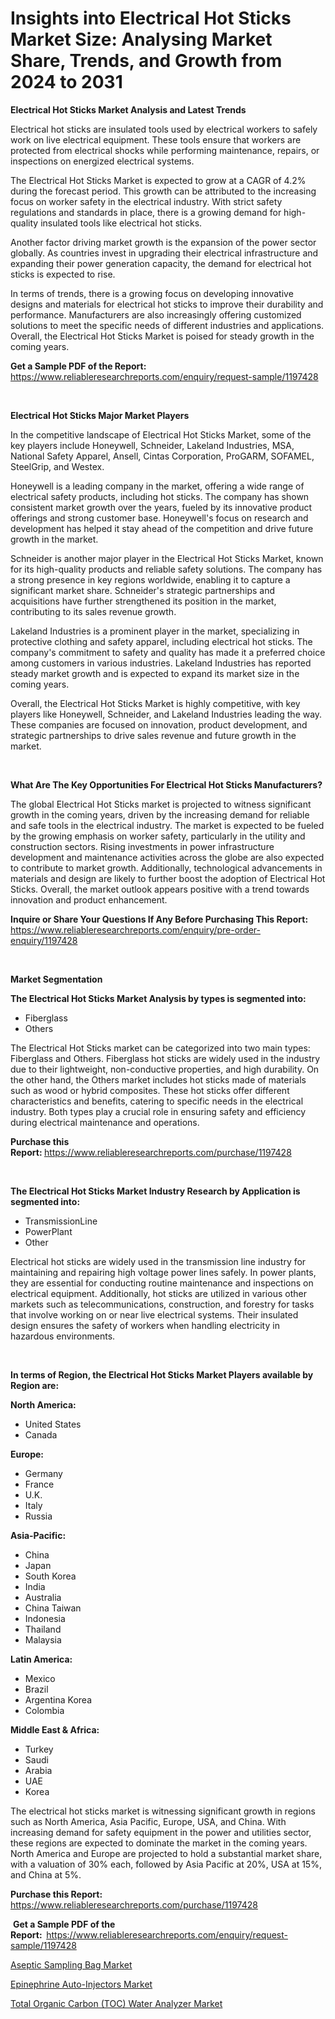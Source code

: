 <p><h1>Insights into Electrical Hot Sticks Market Size: Analysing Market Share, Trends, and Growth from 2024 to 2031</h1></p><p><strong>Electrical Hot Sticks Market Analysis and Latest Trends</strong></p>
<p><p>Electrical hot sticks are insulated tools used by electrical workers to safely work on live electrical equipment. These tools ensure that workers are protected from electrical shocks while performing maintenance, repairs, or inspections on energized electrical systems.</p><p>The Electrical Hot Sticks Market is expected to grow at a CAGR of 4.2% during the forecast period. This growth can be attributed to the increasing focus on worker safety in the electrical industry. With strict safety regulations and standards in place, there is a growing demand for high-quality insulated tools like electrical hot sticks.</p><p>Another factor driving market growth is the expansion of the power sector globally. As countries invest in upgrading their electrical infrastructure and expanding their power generation capacity, the demand for electrical hot sticks is expected to rise.</p><p>In terms of trends, there is a growing focus on developing innovative designs and materials for electrical hot sticks to improve their durability and performance. Manufacturers are also increasingly offering customized solutions to meet the specific needs of different industries and applications. Overall, the Electrical Hot Sticks Market is poised for steady growth in the coming years.</p></p>
<p><strong>Get a Sample PDF of the Report:&nbsp;</strong> <a href="https://www.reliableresearchreports.com/enquiry/request-sample/1197428">https://www.reliableresearchreports.com/enquiry/request-sample/1197428</a></p>
<p>&nbsp;</p>
<p><strong>Electrical Hot Sticks Major Market Players</strong></p>
<p><p>In the competitive landscape of Electrical Hot Sticks Market, some of the key players include Honeywell, Schneider, Lakeland Industries, MSA, National Safety Apparel, Ansell, Cintas Corporation, ProGARM, SOFAMEL, SteelGrip, and Westex.</p><p>Honeywell is a leading company in the market, offering a wide range of electrical safety products, including hot sticks. The company has shown consistent market growth over the years, fueled by its innovative product offerings and strong customer base. Honeywell's focus on research and development has helped it stay ahead of the competition and drive future growth in the market.</p><p>Schneider is another major player in the Electrical Hot Sticks Market, known for its high-quality products and reliable safety solutions. The company has a strong presence in key regions worldwide, enabling it to capture a significant market share. Schneider's strategic partnerships and acquisitions have further strengthened its position in the market, contributing to its sales revenue growth.</p><p>Lakeland Industries is a prominent player in the market, specializing in protective clothing and safety apparel, including electrical hot sticks. The company's commitment to safety and quality has made it a preferred choice among customers in various industries. Lakeland Industries has reported steady market growth and is expected to expand its market size in the coming years.</p><p>Overall, the Electrical Hot Sticks Market is highly competitive, with key players like Honeywell, Schneider, and Lakeland Industries leading the way. These companies are focused on innovation, product development, and strategic partnerships to drive sales revenue and future growth in the market.</p></p>
<p>&nbsp;</p>
<p><strong>What Are The Key Opportunities For Electrical Hot Sticks Manufacturers?</strong></p>
<p><p>The global Electrical Hot Sticks market is projected to witness significant growth in the coming years, driven by the increasing demand for reliable and safe tools in the electrical industry. The market is expected to be fueled by the growing emphasis on worker safety, particularly in the utility and construction sectors. Rising investments in power infrastructure development and maintenance activities across the globe are also expected to contribute to market growth. Additionally, technological advancements in materials and design are likely to further boost the adoption of Electrical Hot Sticks. Overall, the market outlook appears positive with a trend towards innovation and product enhancement.</p></p>
<p><strong>Inquire or Share Your Questions If Any Before Purchasing This Report:</strong> <a href="https://www.reliableresearchreports.com/enquiry/pre-order-enquiry/1197428">https://www.reliableresearchreports.com/enquiry/pre-order-enquiry/1197428</a></p>
<p>&nbsp;</p>
<p><strong>Market Segmentation</strong></p>
<p><strong>The Electrical Hot Sticks Market Analysis by types is segmented into:</strong></p>
<p><ul><li>Fiberglass</li><li>Others</li></ul></p>
<p><p>The Electrical Hot Sticks market can be categorized into two main types: Fiberglass and Others. Fiberglass hot sticks are widely used in the industry due to their lightweight, non-conductive properties, and high durability. On the other hand, the Others market includes hot sticks made of materials such as wood or hybrid composites. These hot sticks offer different characteristics and benefits, catering to specific needs in the electrical industry. Both types play a crucial role in ensuring safety and efficiency during electrical maintenance and operations.</p></p>
<p><strong>Purchase this Report:&nbsp;</strong><a href="https://www.reliableresearchreports.com/purchase/1197428">https://www.reliableresearchreports.com/purchase/1197428</a></p>
<p>&nbsp;</p>
<p><strong>The Electrical Hot Sticks Market Industry Research by Application is segmented into:</strong></p>
<p><ul><li>TransmissionLine</li><li>PowerPlant</li><li>Other</li></ul></p>
<p><p>Electrical hot sticks are widely used in the transmission line industry for maintaining and repairing high voltage power lines safely. In power plants, they are essential for conducting routine maintenance and inspections on electrical equipment. Additionally, hot sticks are utilized in various other markets such as telecommunications, construction, and forestry for tasks that involve working on or near live electrical systems. Their insulated design ensures the safety of workers when handling electricity in hazardous environments.</p></p>
<p>&nbsp;</p>
<p><strong>In terms of Region, the Electrical Hot Sticks Market Players available by Region are:</strong></p>
<p>
    <p> <strong> North America: </strong>
        <ul>
            <li>United States</li>
            <li>Canada</li>
        </ul>
        </p> 
    <p> <strong> Europe: </strong>
        <ul>
            <li>Germany</li>
            <li>France</li>
            <li>U.K.</li>
            <li>Italy</li>
            <li>Russia</li>
        </ul>
        </p> 
    <p> <strong> Asia-Pacific: </strong>
        <ul>
            <li>China</li>
            <li>Japan</li>
            <li>South Korea</li>
            <li>India</li>
            <li>Australia</li>
            <li>China Taiwan</li>
            <li>Indonesia</li>
            <li>Thailand</li>
            <li>Malaysia</li>
        </ul>
        </p> 
    <p> <strong> Latin America: </strong>
        <ul>
            <li>Mexico</li>
            <li>Brazil</li>
            <li>Argentina Korea</li>
            <li>Colombia</li>
        </ul>
        </p> 
    <p> <strong> Middle East & Africa: </strong>
        <ul>
            <li>Turkey</li>
            <li>Saudi</li>
            <li>Arabia</li>
            <li>UAE</li>
            <li>Korea</li>
        </ul>
    </p>
    </p>
<p><p>The electrical hot sticks market is witnessing significant growth in regions such as North America, Asia Pacific, Europe, USA, and China. With increasing demand for safety equipment in the power and utilities sector, these regions are expected to dominate the market in the coming years. North America and Europe are projected to hold a substantial market share, with a valuation of 30% each, followed by Asia Pacific at 20%, USA at 15%, and China at 5%.</p></p>
<p><strong>Purchase this Report: </strong><a href="https://www.reliableresearchreports.com/purchase/1197428">https://www.reliableresearchreports.com/purchase/1197428</a></p>
<p>&nbsp;<strong>Get a Sample PDF of the Report:&nbsp;&nbsp;</strong><a href="https://www.reliableresearchreports.com/enquiry/request-sample/1197428">https://www.reliableresearchreports.com/enquiry/request-sample/1197428</a></p>
<p><strong></strong></p>
<p><p><a href="https://view.publitas.com/reportprime-1/aseptic-sampling-bag-market-size-global-industry-overview-market-segmentation-and-forecast-2023-to-2030/">Aseptic Sampling Bag Market</a></p><p><a href="https://view.publitas.com/reportprime-1/epinephrine-auto-injectors-market-size-furnishes-valuable-information-encompassing-market-share-market-trends-and-projections-spanning-from-2023-to-2030/">Epinephrine Auto-Injectors Market</a></p><p><a href="https://view.publitas.com/reportprime-1/total-organic-carbon-toc-water-analyzer-market-dynamics-2023-2030-also-about-its-market-trends-projections-and-opportunities/">Total Organic Carbon (TOC) Water Analyzer Market</a></p></p>
